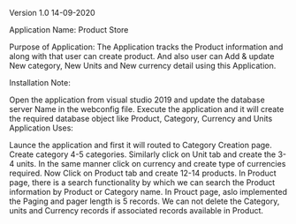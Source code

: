 Version 1.0 14-09-2020

Application Name: Product Store

Purpose of Application: The Application tracks the Product information and along with that user can create product. And also user can Add & update New category, New Units and New currency detail using this Application.

Installation Note:

Open the application from visual studio 2019 and update the database server Name in the webconfig file.
Execute the application and it will create the required database object like Product, Category, Currency and Units
Application Uses:

Launce the application and first it will routed to Category Creation page.
Create category 4-5 categories.
Similarly click on Unit tab and create the 3-4 units.
In the same manner click on currency and create type of currencies required.
Now Click on Product tab and create 12-14 products.
In Product page, there is a search functionality by which we can search the Product information by Product or Category name.
In Prouct page, aslo implemented the Paging and pager length is 5 records.
We can not delete the Category, units and Currency records if associated records available in Product.
